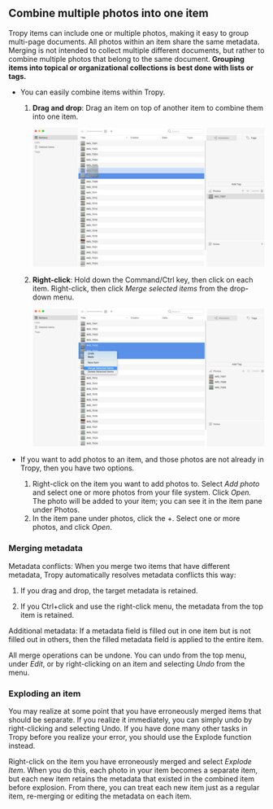 ## Combine multiple photos into one item

Tropy items can include one or multiple photos, making it easy to group multi-page documents. All photos within an item share the same metadata. Merging is not intended to collect multiple different documents, but rather to combine multiple photos that belong to the same document. **Grouping items into topical or organizational collections is best done with lists or tags.**

* You can easily combine items within Tropy.

  1. **Drag and drop**: Drag an item on top of another item to combine them into one item.

     ![](/assets/drag-and-drop-merge.png)

  2. **Right-click**: Hold down the Command/Ctrl key, then click on each item. Right-click, then click _Merge selected items_ from the drop-down menu.

     ![](/assets/right-click-merge.png)

* If you want to add photos to an item, and those photos are not already in Tropy, then you have two options.

  1. Right-click on the item you want to add photos to. Select _Add photo_ and select one or more photos from your file system. Click _Open._ The photo will be added to your item; you can see it in the item pane under Photos.
  2. In the item pane under photos, click the +. Select one or more photos, and click _Open_. 

### Merging metadata

Metadata conflicts: When you merge two items that have different metadata, Tropy automatically resolves metadata conflicts this way:

1. If you drag and drop, the target metadata is retained.

2. If you Ctrl+click and use the right-click menu, the metadata from the top item is retained.

Additional metadata: If a metadata field is filled out in one item but is not filled out in others, then the filled metadata field is applied to the entire item.

All merge operations can be undone. You can undo from the top menu, under _Edit_, or by right-clicking on an item and selecting _Undo_ from the menu.



### Exploding an item

You may realize at some point that you have erroneously merged items that should be separate. If you realize it immediately, you can simply undo by right-clicking and selecting Undo. If you have done many other tasks in Tropy before you realize your error, you should use the Explode function instead.

Right-click on the item you have erroneously merged and select _Explode Item_. When you do this, each photo in your item becomes a separate item, but each new item retains the metadata that existed in the combined item before explosion. From there, you can treat each new item just as a regular item, re-merging or editing the metadata on each item.



